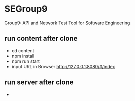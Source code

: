 # SEGroup9
Group9: API and Network Test Tool for Software Engineering

## run content after clone
- cd content
- npm install
- npm run start
- input URL in Browser http://127.0.0.1:8080/#/index


## run server after clone
-